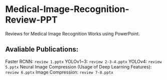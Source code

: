 # Medical-Image-Recognition-Review-PPT

Reviews for Medical Image Recognition Works using PowerPoint.

## Avaliable Publications:

Faster RCNN: `review 1.pptx`
YOLOv1~3: `review 2-3-4.pptx`
YOLOv4: `review 5.pptx`
Neural Image Compression (Usage of Deep Learning Features): `review 6.pptx`
Image Compression: `review 7-8.pptx`
